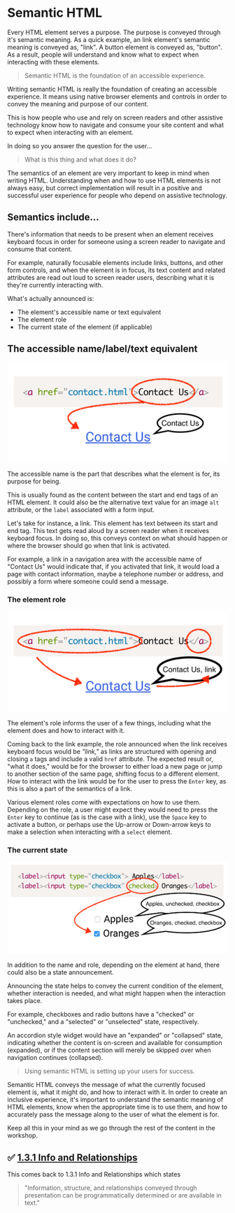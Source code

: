 # Semantic HTML

Every HTML element serves a purpose. The purpose is conveyed through it's semantic meaning. As a quick example, an link element's semantic meaning is conveyed as, "link". A button element is conveyed as, "button". As a result, people will understand and know what to expect when interacting with these elements.

> Semantic HTML is the foundation of an accessible experience.

Writing semantic HTML is really the foundation of creating an accessible experience. It means using native browser elements and controls in order to convey the meaning and purpose of our content.

This is how people who use and rely on screen readers and other assistive technology know how to navigate and consume your site content and what to expect when interacting with an element.

In doing so you answer the question for the user…

> What is this thing and what does it do?

The semantics of an element are very important to keep in mind when writing HTML. Understanding when and how to use HTML elements is not always easy, but correct implementation will result in a positive and successful user experience for people who depend on assistive technology.

## Semantics include…

There's information that needs to be present when an element receives keyboard focus in order for someone using a screen reader to navigate and consume that content.

For example, naturally focusable elements include links, buttons, and other form controls, and when the element is in focus, its text content and related attributes are read out loud to screen reader users, describing what it is they're currently interacting with.

What's actually announced is:

- The element's accessible name or text equivalent
- The element role
- The current state of the element (if applicable)

## The accessible name/label/text equivalent

![Screen reader focus on a link. A speech bubble reads, 'Contact us'.](../slide-deck/images/semantics-1.png)

The accessible name is the part that describes what the element is for, its purpose for being.

This is usually found as the content between the start and end tags of an HTML element. It could also be the alternative text value for an image `alt` attribute, or the `label` associated with a form input.

Let's take for instance, a link. This element has text between its start and end tag. This text gets read aloud by a screen reader when it receives keyboard focus. In doing so, this conveys context on what should happen or where the browser should go when that link is activated.

For example, a link in a navigation area with the accessible name of "Contact Us" would indicate that, if you activated that link, it would load a page with contact information, maybe a telephone number or address, and possibly a form where someone could send a message.

### The element role

![Screen reader focus on a link. A speech bubble reads, 'Contact us, link'.](../slide-deck/images/semantics-2.png)

The element's role informs the user of a few things, including what the element does and how to interact with it.

Coming back to the link example, the role announced when the link receives keyboard focus would be _"link,"_ as links are structured with opening and closing `a` tags and include a valid `href` attribute. The expected result or, "what it does," would be for the browser to either load a new page or jump to another section of the same page, shifting focus to a different element. How to interact with the link would be for the user to press the `Enter` key, as this is also a part of the semantics of a link.

Various element roles come with expectations on how to use them. Depending on the role, a user might expect they would need to press the `Enter` key to continue (as is the case with a link), use the `Space` key to activate a button, or perhaps use the Up-arrow or Down-arrow keys to make a selection when interacting with a `select` element.

### The current state

![Screen reader focus on a checkbox. A speech bubble reads, 'Apples, unchecked, checkbox'.](../slide-deck/images/semantics-3.png)

In addition to the name and role, depending on the element at hand, there could also be a state announcement.

Announcing the state helps to convey the current condition of the element, whether interaction is needed, and what might happen when the interaction takes place.

For example, checkboxes and radio buttons have a "checked" or "unchecked," and a "selected" or "unselected" state, respectively.

An accordion style widget would have an "expanded" or "collapsed" state, indicating whether the content is on-screen and available for consumption (expanded), or if the content section will merely be skipped over when navigation continues (collapsed).

> Using semantic HTML is setting up your users for success.

Semantic HTML conveys the message of what the currently focused element is, what it might do, and how to interact with it. In order to create an inclusive experience, it's important to understand the semantic meaning of HTML elements, know when the appropriate time is to use them, and how to accurately pass the message along to the user of what the element is for.

Keep all this in your mind as we go through the rest of the content in the workshop.

## ✅ [1.3.1 Info and Relationships](https://www.w3.org/WAI/WCAG21/Understanding/info-and-relationships.html)

This comes back to 1.3.1 Info and Relationships which states

> "Information, structure, and relationships conveyed through presentation can be programmatically determined or are available in text."

